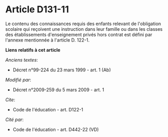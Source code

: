 # Article D131-11

Le contenu des connaissances requis des enfants relevant de l'obligation scolaire qui reçoivent une instruction dans leur
famille ou dans les classes des établissements d'enseignement privés hors contrat est défini par l'annexe mentionnée à
l'article D. 122-1.

**Liens relatifs à cet article**

_Anciens textes_:

  - Décret n°99-224 du 23 mars 1999 - art. 1 (Ab)

_Modifié par_:

  - Décret n°2009-259 du 5 mars 2009 - art. 1

_Cite_:

  - Code de l'éducation - art. D122-1

_Cité par_:

  - Code de l'éducation - art. D442-22 (VD)
